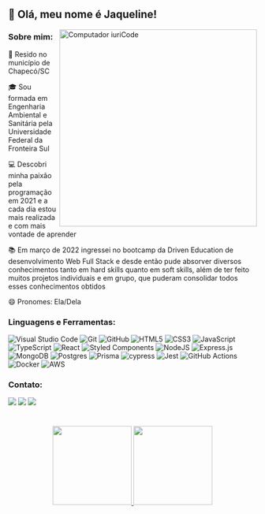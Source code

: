 ## 💚 Olá, meu nome é <strong>Jaqueline!</strong>

<img src="https://lh3.googleusercontent.com/2HkNAt9sxseNVayeaGP5VkDh1wFdM3Tzk5mRxp7v8mbt1WIBgPfli0pj1uKFMMl9YmKMUaKJpiB4EP7HGz-DSQLwTsYK1oIlbaPLmW_-7Iox0BjDWizUrpNxsYK6vOAJz3gzoJUgL4d8kiacnhlOdaH1SnmpjvGqw3gUuGJAm8ELiJyfJq7pxf0COywgzjMu5wYRqUShgC4ZJJDsv5GhgbG_yNdiDedVJvJ4BcOd3_IH_9e70elWM7La-DbCAVB_Y_OZSszOLE-XlwW791Vn_C6ej8vUKrKgp_37ANbcQxQ9phdgKR4Rdu-eZuxbnXjqHC2u5alw9IqlAOHuFa2qAtXuSBNrB0s7VkjA8ARfGpfqWyuRo6FVkULPjPeA6NJR_3ixKEQSX92yr4JtNe3LFc8njkzuHydFrb2S1hlGU6WE5YjdQOSUAUIlmtgA2BOAwdxxv9l8tzY9fXDFdQ7gc2flP80KicbW1O7UYbkvW7OUUQpUh1Za5rpjX0NlbSg5gnGrjIYfdk_VtWNnSrmTPsSEPEnD4ptkyg4gyIEfh9gPK12qmlcJlvsS6ka6fZlpw1h4WN48RwGy46ijzr0ts_xDb4-VdpsT6Qa9-ftuo0aqMOVAWR0OBbsYbz_4wEtqsfaAMYe2F86-9EFnFLwHgTh1Kwenfa6VVxsyT-Y-1o3c7-85sp0U2oAZbRDlY2ACGfqCm3SUnFujCrLDQxXs5iqrMLVhqtQZPujeEDNBQk2j_S002K9BqvwWpmKaVzdJ2yVpYkDp6Ok3S1n0t9-eT7VvbXrus_QMas6_8UqaClClYDrOpmlIPpJIJrTRDx3r8QO24Hwmb9WyV53fUipuUI4pYFBOjcQ9ioOMBnsVAn9OsGTXsYyizku7r7bEbmWv8SICu-GgBREFisrkhX4aiQ9cRcvLc9x8ngF9WyHfdAQ8mWdL6Yfauzl_4EuMCqckKnISwisNrfzWWEC4JaTbQdcNs2tqmLyRES3Ts8R1-af2DdU8pDfW3agh=s500-no?authuser=1" min-width="400px" max-width="400px" width="400px" align="right" alt="Computador iuriCode">

### Sobre mim:
<p align="left" margin='20px'> 
  📌 Resido no município de Chapecó/SC

  🎓 Sou formada em Engenharia Ambiental e Sanitária pela Universidade Federal da Fronteira Sul

  💻 Descobri minha paixão pela programação em 2021 e a cada dia estou mais realizada e com mais vontade de aprender

  📚 Em março de 2022 ingressei no bootcamp da Driven Education de desenvolvimento Web Full Stack e desde então pude absorver diversos conhecimentos tanto em hard skills quanto em soft skills, além de ter feito muitos projetos individuais e em grupo, que puderam consolidar todos esses conhecimentos obtidos

  😄 Pronomes: Ela/Dela
</p>


### Linguagens e Ferramentas:
![Visual Studio Code](https://img.shields.io/badge/Visual%20Studio%20Code-0078d7.svg?style=flat-square&logo=visual-studio-code&logoColor=white)
![Git](https://img.shields.io/badge/git-%23F05033.svg?style=flat-square&logo=git&logoColor=white)
![GitHub](https://img.shields.io/badge/github-%23121011.svg?style=flat-square&logo=github&logoColor=white)
![HTML5](https://img.shields.io/badge/html5-%23E34F26.svg?style=flat-square&logo=html5&logoColor=white)
![CSS3](https://img.shields.io/badge/css3-%231572B6.svg?style=flat-square&logo=css3&logoColor=white)
![JavaScript](https://img.shields.io/badge/javascript-%23323330.svg?style=flat-square&logo=javascript&logoColor=%23F7DF1E)
![TypeScript](https://img.shields.io/badge/typescript-%23007ACC.svg?style=flat-square&logo=typescript&logoColor=white)
![React](https://img.shields.io/badge/react-%2320232a.svg?style=flat-square&logo=react&logoColor=%2361DAFB)
![Styled Components](https://img.shields.io/badge/styled--components-DB7093?style=flat-square&logo=styled-components&logoColor=white)
![NodeJS](https://img.shields.io/badge/node.js-6DA55F?style=flat-square&logo=node.js&logoColor=white)
![Express.js](https://img.shields.io/badge/express.js-%23404d59.svg?style=flat-square&logo=express&logoColor=%2361DAFB)
![MongoDB](https://img.shields.io/badge/MongoDB-%234ea94b.svg?style=flat-square&logo=mongodb&logoColor=white)
![Postgres](https://img.shields.io/badge/postgres-%23316192.svg?style=flat-square&logo=postgresql&logoColor=white)
![Prisma](https://img.shields.io/badge/Prisma-3982CE?style=flat-square&logo=Prisma&logoColor=white)
![cypress](https://img.shields.io/badge/-cypress-%23E5E5E5?style=flat-square&logo=cypress&logoColor=058a5e)
![Jest](https://img.shields.io/badge/-jest-%23C21325?style=flat-square&logo=jest&logoColor=white)
![GitHub Actions](https://img.shields.io/badge/github%20actions-%232671E5.svg?style=flat-square&logo=githubactions&logoColor=white)
![Docker](https://img.shields.io/badge/docker-%230db7ed.svg?style=flat-square&logo=docker&logoColor=white)
![AWS](https://img.shields.io/badge/AWS-%23FF9900.svg?style=flat-square&logo=amazon-aws&logoColor=white)

### Contato:
<a href="https://www.linkedin.com/in/jaqueline-caye/" target="_blank"><img src="https://img.shields.io/badge/-LinkedIn-%230077B5?style=flat-square&logo=linkedin&logoColor=white" target="_blank"></a> 
<a href="mailto: jaquelinecaye@gmail.com" target="_blank"><img src="https://img.shields.io/badge/Gmail-D14836?style=flat-square&logo=gmail&logoColor=white" target="_blank"></a>
<a href="https://api.whatsapp.com/send?phone=5555997048940&text=Ol%C3%A1" target="_blank"><img src="https://img.shields.io/badge/WhatsApp-25D366?style=flat-square&logo=whatsapp&logoColor=white" target="_blank"></a>

#
<p align="center">
<a href="https://github.com/jaquecaye2">
  <img height="160em" src="https://github-readme-stats-eight-theta.vercel.app/api?username=jaquecaye2&show_icons=true&theme=algolia&include_all_commits=true&count_private=true"/>
  <img height="160em" src="https://github-readme-stats-eight-theta.vercel.app/api/top-langs/?username=jaquecaye2&layout=compact&langs_count=8&theme=algolia"/>
</a>
</p>

